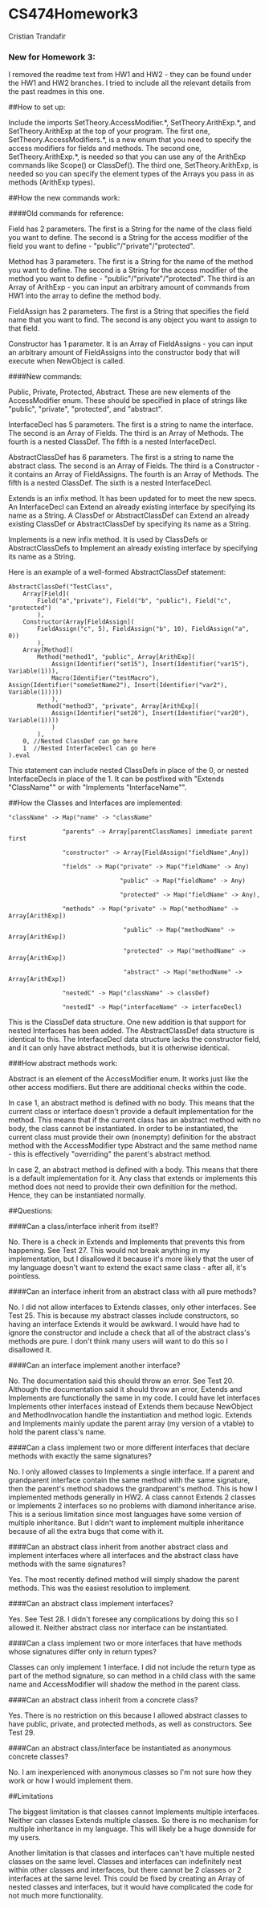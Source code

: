 # CS474Homework3
Cristian Trandafir

### New for Homework 3:

I removed the readme text from HW1 and HW2 - they can be found under the HW1 and HW2 branches.
I tried to include all the relevant details from the past readmes in this one.

##How to set up:

Include the imports SetTheory.AccessModifier.\*, SetTheory.ArithExp.\*, and SetTheory.ArithExp at the top of your program.
The first one, SetTheory.AccessModifiers.\*, is a new enum that you need to specify the access modifiers for fields and methods.
The second one, SetTheory.ArithExp.\*, is needed so that you can use any of the ArithExp commands like Scope() or ClassDef().
The third one, SetTheory.ArithExp, is needed so you can specify the element types of the Arrays you pass in as methods (ArithExp types).

##How the new commands work:

####Old commands for reference:

Field has 2 parameters. The first is a String for the name of the class field you want to define. The second is a String for the access modifier of the field you want to define - "public"/"private"/"protected".

Method has 3 parameters. The first is a String for the name of the method you want to define. The second is a String for the access modifier of the method you want to define - "public"/"private"/"protected". The third is an Array of ArithExp - you can input an arbitrary amount of commands from HW1 into the array to define the method body.

FieldAssign has 2 parameters. The first is a String that specifies the field name that you want to find. The second is any object you want to assign to that field.

Constructor has 1 parameter. It is an Array of FieldAssigns - you can input an arbitrary amount of FieldAssigns into the constructor body that will execute when NewObject is called.

####New commands:

Public, Private, Protected, Abstract.
These are new elements of the AccessModifier enum.
These should be specified in place of strings like "public", "private", "protected", and "abstract".

InterfaceDecl has 5 parameters.
The first is a string to name the interface.
The second is an Array of Fields.
The third is an Array of Methods.
The fourth is a nested ClassDef.
The fifth is a nested InterfaceDecl.

AbstractClassDef has 6 parameters.
The first is a string to name the abstract class.
The second is an Array of Fields.
The third is a Constructor - it contains an Array of FieldAssigns.
The fourth is an Array of Methods.
The fifth is a nested ClassDef.
The sixth is a nested InterfaceDecl.

Extends is an infix method. 
It has been updated for to meet the new specs.
An InterfaceDecl can Extend an already existing interface by specifying its name as a String.
A ClassDef or AbstractClassDef can Extend an already existing ClassDef or AbstractClassDef by specifying its name as a String.

Implements is a new infix method.
It is used by ClassDefs or AbstractClassDefs to Implement an already existing interface by specifying its name as a String.

Here is an example of a well-formed AbstractClassDef statement:

    AbstractClassDef("TestClass",
        Array[Field](
            Field("a","private"), Field("b", "public"), Field("c", "protected")
            ),
        Constructor(Array[FieldAssign](
            FieldAssign("c", 5), FieldAssign("b", 10), FieldAssign("a", 0))
            ),
        Array[Method](
            Method("method1", "public", Array[ArithExp](
                Assign(Identifier("set15"), Insert(Identifier("var15"), Variable(1))), 
                Macro(Identifier("testMacro"), Assign(Identifier("someSetName2"), Insert(Identifier("var2"), Variable(1)))))
                ),
            Method("method3", "private", Array[ArithExp](
                Assign(Identifier("set20"), Insert(Identifier("var20"), Variable(1))))
                )
            ),
        0, //Nested ClassDef can go here
        1  //Nested InterfaceDecl can go here
    ).eval

This statement can include nested ClassDefs in place of the 0, or nested InterfaceDecls in place of the 1.
It can be postfixed with "Extends "ClassName"" or with "Implements "InterfaceName"".

##How the Classes and Interfaces are implemented:

    "className" -> Map("name" -> "className"

                   "parents" -> Array[parentClassNames] immediate parent first

                   "constructor" -> Array[FieldAssign("fieldName",Any])

                   "fields" -> Map("private" -> Map("fieldName" -> Any)

                                   "public" -> Map("fieldName" -> Any)

                                   "protected" -> Map("fieldName" -> Any),

                   "methods" -> Map("private" -> Map("methodName" -> Array[ArithExp])

                                    "public" -> Map("methodName" -> Array[ArithExp])

                                    "protected" -> Map("methodName" -> Array[ArithExp])
                                    
                                    "abstract" -> Map("methodName" -> Array[ArithExp])

                   "nestedC" -> Map("className" -> classDef)

                   "nestedI" -> Map("interfaceName" -> interfaceDecl) 

This is the ClassDef data structure.
One new addition is that support for nested Interfaces has been added.
The AbstractClassDef data structure is identical to this.
The InterfaceDecl data structure lacks the constructor field, and it can only have abstract methods, but it is otherwise identical.

###How abstract methods work:

Abstract is an element of the AccessModifier enum. 
It works just like the other access modifiers.
But there are additional checks within the code. 

In case 1, an abstract method is defined with no body. 
This means that the current class or interface doesn't provide a default implementation for the method.
This means that if the current class has an abstract method with no body, the class cannot be instantiated.
In order to be instantiated, the current class must provide their own (nonempty) definition for the abstract method with the AccessModifier type Abstract and the same method name - 
this is effectively "overriding" the parent's abstract method.

In case 2, an abstract method is defined with a body.
This means that there is a default implementation for it.
Any class that extends or implements this method does not need to provide their own definition for the method.
Hence, they can be instantiated normally.

##Questions:

####Can a class/interface inherit from itself?

No.
There is a check in Extends and Implements that prevents this from happening. 
See Test 27.
This would not break anything in my implementation, 
but I disallowed it because it's more likely that the user of my language doesn't want to extend the exact same class - after all, it's pointless.

####Can an interface inherit from an abstract class with all pure methods?

No.
I did not allow interfaces to Extends classes, only other interfaces.
See Test 25.
This is because my abstract classes include constructors, so having an interface Extends it would be awkward.
I would have had to ignore the constructor and include a check that all of the abstract class's methods are pure.
I don't think many users will want to do this so I disallowed it.

####Can an interface implement another interface?

No.
The documentation said this should throw an error.
See Test 20.
Although the documentation said it should throw an error, Extends and Implements are functionally the same in my code.
I could have let interfaces Implements other interfaces instead of Extends them because NewObject and MethodInvocation handle the instantiation and method logic.
Extends and Implements mainly update the parent array (my version of a vtable) to hold the parent class's name.

####Can a class implement two or more different interfaces that declare methods with exactly the same signatures?

No.
I only allowed classes to Implements a single interface.
If a parent and grandparent interface contain the same method with the same signature, then the parent's method shadows the grandparent's method.
This is how I implemented methods generally in HW2.
A class cannot Extends 2 classes or Implements 2 interfaces so no problems with diamond inheritance arise.
This is a serious limitation since most languages have some version of multiple inheritance.
But I didn't want to implement multiple inheritance because of all the extra bugs that come with it.

####Can an abstract class inherit from another abstract class and implement interfaces where all interfaces and the abstract class have methods with the same signatures?

Yes. 
The most recently defined method will simply shadow the parent methods.
This was the easiest resolution to implement.

####Can an abstract class implement interfaces?

Yes.
See Test 28.
I didn't foresee any complications by doing this so I allowed it.
Neither abstract class nor interface can be instantiated.

####Can a class implement two or more interfaces that have methods whose signatures differ only in return types?

Classes can only implement 1 interface.
I did not include the return type as part of the method signature, so can method in a child class with the same name and AccessModifier will shadow the method in the parent class.

####Can an abstract class inherit from a concrete class?

Yes.
There is no restriction on this because I allowed abstract classes to have public, private, and protected methods, as well as constructors.
See Test 29.

####Can an abstract class/interface be instantiated as anonymous concrete classes?

No.
I am inexperienced with anonymous classes so I'm not sure how they work or how I would implement them.

##Limitations

The biggest limitation is that classes cannot Implements multiple interfaces. 
Neither can classes Extends multiple classes.
So there is no mechanism for multiple inheritance in my language.
This will likely be a huge downside for my users.

Another limitation is that classes and interfaces can't have multiple nested classes on the same level.
Classes and interfaces can indefinitely nest within other classes and interfaces, but there cannot be 2 classes or 2 interfaces at the same level.
This could be fixed by creating an Array of nested classes and interfaces, but it would have complicated the code for not much more functionality.